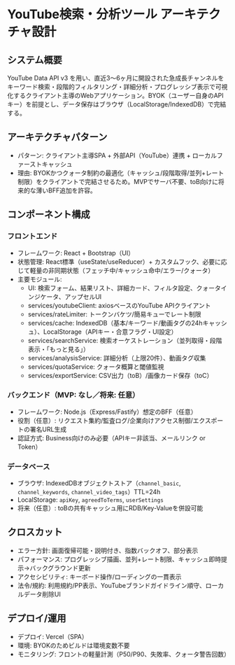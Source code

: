 # YouTube検索・分析ツール アーキテクチャ設計

## システム概要
YouTube Data API v3 を用い、直近3〜6ヶ月に開設された急成長チャンネルをキーワード検索・段階的フィルタリング・詳細分析・プログレッシブ表示で可視化するクライアント主導のWebアプリケーション。BYOK（ユーザー自身のAPIキー）を前提とし、データ保存はブラウザ（LocalStorage/IndexedDB）で完結する。

## アーキテクチャパターン
- パターン: クライアント主導SPA + 外部API（YouTube）連携 + ローカルファーストキャッシュ
- 理由: BYOKかつクォータ制約の最適化（キャッシュ/段階取得/並列+レート制限）をクライアントで完結させるため。MVPでサーバ不要、toB向けに将来的な薄いBFF追加を許容。

## コンポーネント構成
### フロントエンド
- フレームワーク: React + Bootstrap（UI）
- 状態管理: React標準（useState/useReducer）+ カスタムフック、必要に応じて軽量の非同期状態（フェッチ中/キャッシュ命中/エラー/クォータ）
- 主要モジュール:
  - UI: 検索フォーム、結果リスト、詳細カード、フィルタ設定、クォータインジケータ、アップセルUI
  - services/youtubeClient: axiosベースのYouTube APIクライアント
  - services/rateLimiter: トークンバケツ/簡易キューでレート制限
  - services/cache: IndexedDB（基本/キーワード/動画タグの24hキャッシュ）、LocalStorage（APIキー・合意フラグ・UI設定）
  - services/searchService: 検索オーケストレーション（並列取得・段階表示・「もっと見る」）
  - services/analysisService: 詳細分析（上限20件）、動画タグ収集
  - services/quotaService: クォータ概算と閾値監視
  - services/exportService: CSV出力（toB）/画像カード保存（toC）

### バックエンド（MVP: なし／将来: 任意）
- フレームワーク: Node.js（Express/Fastify）想定のBFF（任意）
- 役割（任意）: リクエスト集約/監査ログ/企業向けアクセス制御/エクスポートの署名URL生成
- 認証方式: Business向けのみ必要（APIキー非該当、メールリンク or Token）

### データベース
- ブラウザ: IndexedDBオブジェクトストア（`channel_basic`, `channel_keywords`, `channel_video_tags`）TTL=24h
- LocalStorage: `apiKey`, `agreedToTerms`, `userSettings`
- 将来（任意）: toBの共有キャッシュ用にRDB/Key-Valueを併設可能

## クロスカット
- エラー方針: 画面復帰可能・説明付き、指数バックオフ、部分表示
- パフォーマンス: プログレッシブ描画、並列+レート制限、キャッシュ即時提示→バックグラウンド更新
- アクセシビリティ: キーボード操作/ローディングの一貫表示
- 法令/規約: 利用規約/PP表示、YouTubeブランドガイドライン順守、ローカルデータ削除UI

## デプロイ/運用
- デプロイ: Vercel（SPA）
- 環境: BYOKのためビルドは環境変数不要
- モニタリング: フロントの軽量計測（P50/P90、失敗率、クォータ警告回数）
